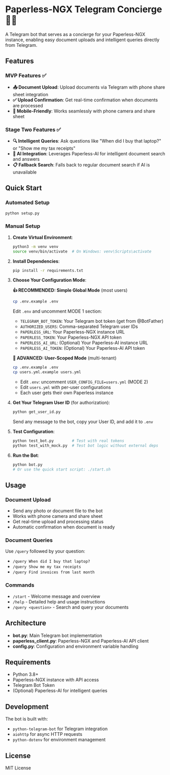 # Paperless-NGX Telegram Concierge 🤖📄

A Telegram bot that serves as a concierge for your Paperless-NGX instance, enabling easy document uploads and intelligent queries directly from Telegram.

## Features

### MVP Features ✅
- **📤 Document Upload**: Upload documents via Telegram with phone share sheet integration
- **✅ Upload Confirmation**: Get real-time confirmation when documents are processed
- **📱 Mobile-Friendly**: Works seamlessly with phone camera and share sheet

### Stage Two Features ✅
- **🔍 Intelligent Queries**: Ask questions like "When did I buy that laptop?" or "Show me my tax receipts"
- **🤖 AI Integration**: Leverages Paperless-AI for intelligent document search and answers
- **📋 Fallback Search**: Falls back to regular document search if AI is unavailable

## Quick Start

### Automated Setup
```bash
python setup.py
```

### Manual Setup

1. **Create Virtual Environment**:
   ```bash
   python3 -m venv venv
   source venv/bin/activate  # On Windows: venv\Scripts\activate
   ```

2. **Install Dependencies**:
   ```bash
   pip install -r requirements.txt
   ```

3. **Choose Your Configuration Mode**:

   **👍 RECOMMENDED: Simple Global Mode** (most users)
   ```bash
   cp .env.example .env
   ```
   Edit `.env` and uncomment MODE 1 section:
   - `TELEGRAM_BOT_TOKEN`: Your Telegram bot token (get from @BotFather)
   - `AUTHORIZED_USERS`: Comma-separated Telegram user IDs  
   - `PAPERLESS_URL`: Your Paperless-NGX instance URL
   - `PAPERLESS_TOKEN`: Your Paperless-NGX API token
   - `PAPERLESS_AI_URL`: (Optional) Your Paperless-AI instance URL
   - `PAPERLESS_AI_TOKEN`: (Optional) Your Paperless-AI API token

   **🔧 ADVANCED: User-Scoped Mode** (multi-tenant)
   ```bash
   cp .env.example .env
   cp users.yml.example users.yml
   ```
   - Edit `.env`: uncomment `USER_CONFIG_FILE=users.yml` (MODE 2)
   - Edit `users.yml` with per-user configurations
   - Each user gets their own Paperless instance

4. **Get Your Telegram User ID** (for authorization):
   ```bash
   python get_user_id.py
   ```
   Send any message to the bot, copy your User ID, and add it to `.env`

5. **Test Configuration**:
   ```bash
   python test_bot.py        # Test with real tokens
   python test_with_mock.py  # Test bot logic without external deps
   ```

5. **Run the Bot**:
   ```bash
   python bot.py
   # Or use the quick start script: ./start.sh
   ```

## Usage

### Document Upload
- Send any photo or document file to the bot
- Works with phone camera and share sheet
- Get real-time upload and processing status
- Automatic confirmation when document is ready

### Document Queries
Use `/query` followed by your question:
- `/query When did I buy that laptop?`
- `/query Show me my tax receipts`
- `/query Find invoices from last month`

### Commands
- `/start` - Welcome message and overview
- `/help` - Detailed help and usage instructions
- `/query <question>` - Search and query your documents

## Architecture

- **bot.py**: Main Telegram bot implementation
- **paperless_client.py**: Paperless-NGX and Paperless-AI API client
- **config.py**: Configuration and environment variable handling

## Requirements

- Python 3.8+
- Paperless-NGX instance with API access
- Telegram Bot Token
- (Optional) Paperless-AI for intelligent queries

## Development

The bot is built with:
- `python-telegram-bot` for Telegram integration
- `aiohttp` for async HTTP requests
- `python-dotenv` for environment management

## License

MIT License
